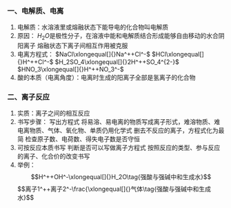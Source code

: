 ### 一、电解质、电离
1. 电解质：水溶液里或熔融状态下能导电的化合物叫电解质
2. 原因：
	$H_2O$是极性分子，在溶液中能和电解质结合形成能够自由移动的水合阴阳离子
	 熔融状态下离子间相互作用被克服
 3. 电离方程式： 
	 $NaCl\xlongequal[]{}Na^++Cl^-$
   $HCl\xlongequal[]{}H^++Cl^-$
   $H_2SO_4\xlongequal[]{}2H^++SO_4^{2-}$
    $HNO_3\xlongequal[]{}H^++NO_3^-$
4. 酸的本质（电离角度）：电离时生成的阳离子全部是氢离子的化合物

### 二、离子反应
1. 实质：离子之间的相互反应
2. 书写步骤：
	写出方程式
	 将易溶、易电离的物质写成离子形式，难溶物质、难电离物质、气体、氧化物、单质仍用化学式
	  删去不反应的离子，方程式化为最简
	   检查原子数、电荷数、得失电子数是否守恒
3. 可按反应本质书写
	判断是否可以写做离子方程式
	 按照反应的类型、参与反应的离子、化合价的改变书写
4. 举例：
	$$H^++OH^-\xlongequal[]{}H_2O\tag{强酸与强碱中和生成水}$$
	 $$离子1^++离子2^-\frac{\xlongequal[]{}气体\tag{强酸与强碱中和生成水}$$